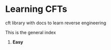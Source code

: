 # Learning CFTs
cft library with docs to learn reverse engineering

This is the general index

1. <b>Easy</b>


